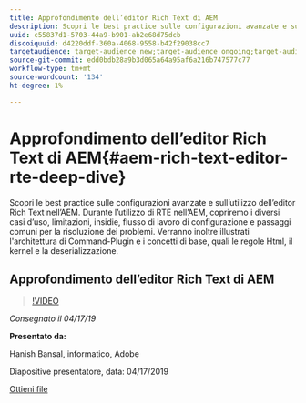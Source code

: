 ```yaml
---
title: Approfondimento dell’editor Rich Text di AEM
description: Scopri le best practice sulle configurazioni avanzate e sull’utilizzo dell’editor Rich Text nell’AEM. Durante l’utilizzo di RTE nell’AEM, copriremo i diversi casi d’uso, limitazioni, insidie, flusso di lavoro di configurazione e passaggi comuni per la risoluzione dei problemi. Verranno inoltre illustrati l'architettura di Command-Plugin e i concetti di base, quali le regole Html, il kernel e la deserializzazione.
uuid: c55837d1-5703-44a9-b901-ab2e68d75dcb
discoiquuid: d4220ddf-360a-4068-9558-b42f29038cc7
targetaudience: target-audience new;target-audience ongoing;target-audience upgrader
source-git-commit: edd0bdb28a9b3d065a64a95af6a216b747577c77
workflow-type: tm+mt
source-wordcount: '134'
ht-degree: 1%

---
```


# Approfondimento dell’editor Rich Text di AEM{#aem-rich-text-editor-rte-deep-dive}

Scopri le best practice sulle configurazioni avanzate e sull’utilizzo dell’editor Rich Text nell’AEM. Durante l’utilizzo di RTE nell’AEM, copriremo i diversi casi d’uso, limitazioni, insidie, flusso di lavoro di configurazione e passaggi comuni per la risoluzione dei problemi. Verranno inoltre illustrati l&#39;architettura di Command-Plugin e i concetti di base, quali le regole Html, il kernel e la deserializzazione.

## Approfondimento dell’editor Rich Text di AEM

>[!VIDEO](https://video.tv.adobe.com/v/27087/?quality=9)

*Consegnato il 04/17/19*

**Presentato da:**

Hanish Bansal, informatico, Adobe

Diapositive presentatore, data: 04/17/2019

[Ottieni file](assets/aem-gems-aem-rte-04172019.pdf)

